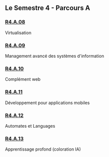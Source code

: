 ## Le Semestre 4 - Parcours A


### [R4.A.08](./R4.A.08)
Virtualisation

### [R4.A.09](./R4.A.09)
Management avancé des systèmes d'information

### [R4.A.10](./R4.A.10)
Complément web

### [R4.A.11](./R4.A.11)
Développement pour applications mobiles

### [R4.A.12](./R4.A.12)
Automates et Languages

### [R4.A.13](./R4.A.13)
Apprentissage profond (coloration IA)
